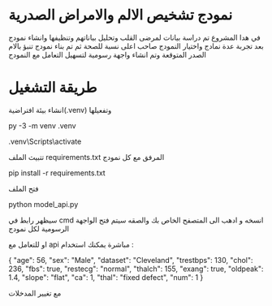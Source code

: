 # نمودج تشخيص الالم والامراض الصدرية
في هدا المشروع تم دراسة بيانات لمرضى القلب وتحليل بياناتهم وتنظيفها وانشاء نمودج  بعد تجربة عدة نمادج واختيار النمودج صاحب اعلى نسبة للصحة ثم تم بناء نمودج تنبؤ بالام الصدر المتوقعة وتم انشاء واجهة رسومية لتسهيل التعامل مع النمودج  




# طريقة التشغيل 

انشاء بيئة افتراضية(.venv) وتفعيلها 

py -3 -m venv .venv 

.venv\Scripts\activate

تتبيث الملف requirements.txt المرفق مع كل نمودج 

pip install -r requirements.txt

فتح الملف

 python model_api.py 

سيظهر رابط في cmd انسخه و ادهب الى المتصفح الخاص بك والصقه سيتم فتح الواجهة الرسومية لكل نمودج 



او للتعامل مع api مباشرة  يمكنك استخدام :





{
   "age": 56,
   "sex": "Male",
   "dataset": "Cleveland",
   "trestbps": 130,
   "chol": 236,
   "fbs": true,
   "restecg": "normal",
   "thalch": 155,
   "exang": true,
   "oldpeak": 1.4,
   "slope": "flat",
   "ca": 1,
   "thal": "fixed defect",
   "num": 1
}

مع تغيير المدخلات 


